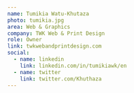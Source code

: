 ```yaml
---
name: Tumikia Watu-Khutaza
photo: tumikia.jpg
area: Web & Graphics
company: TWK Web & Print Design
role: Owner
link: twkwebandprintdesign.com
social:
  - name: linkedin
    link: linkedin.com/in/tumikiawk/en
  - name: twitter
    link: twitter.com/Khuthaza
---
```


